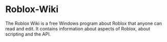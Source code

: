 # Roblox-Wiki
The Roblox Wiki is a free Windows program about Roblox that anyone can read and edit. It contains information about aspects of Roblox, about scripting and the API.
